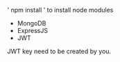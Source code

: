 ' npm install ' to install node modules

- MongoDB
- ExpressJS
- JWT


JWT key need to be created by you.
